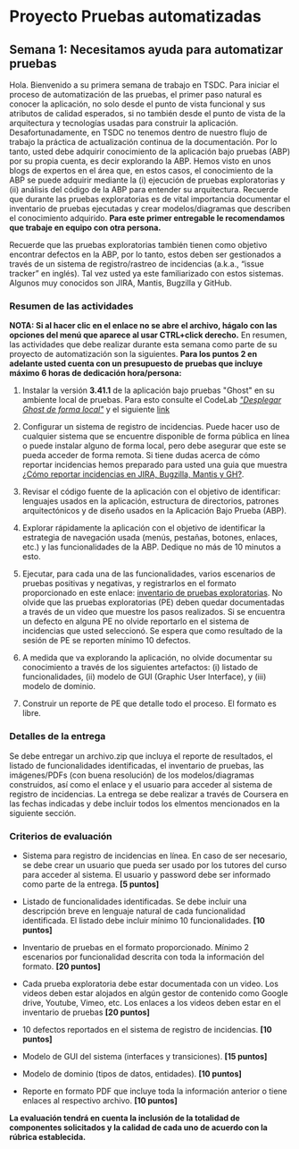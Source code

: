 
# Proyecto Pruebas automatizadas

## Semana 1: Necesitamos ayuda para automatizar pruebas

Hola. Bienvenido a su primera semana de trabajo en TSDC. Para iniciar el proceso de automatización de las pruebas, el primer paso natural es conocer la aplicación, no solo desde el punto de vista funcional y sus atributos de calidad esperados, si no también desde el punto de vista de la arquitectura y tecnologías usadas para construir la aplicación.  Desafortunadamente, en TSDC no tenemos dentro de nuestro flujo de trabajo la práctica de actualización continua de la documentación. Por lo tanto, usted debe adquirir conocimiento de la aplicación bajo pruebas (ABP) por su propia cuenta, es decir explorando la ABP. Hemos visto en unos blogs de expertos en el área que, en estos casos, el conocimiento de la ABP se puede adquirir mediante la (i) ejecución de pruebas exploratorias y (ii) análisis del código de la ABP para entender su arquitectura. Recuerde que durante las pruebas exploratorias es de vital importancia documentar el inventario de pruebas ejecutadas y crear modelos/diagramas que describen el conocimiento adquirido. **Para este primer entregable le recomendamos que trabaje en equipo con otra persona.**


Recuerde que las pruebas exploratorias también tienen como objetivo encontrar defectos en la ABP, por lo tanto, estos deben ser gestionados a través de un sistema de registro/rastreo de incidencias (a.k.a., “issue tracker” en inglés). Tal vez usted ya este familiarizado con estos sistemas. Algunos muy conocidos son JIRA, Mantis, Bugzilla y GitHub.  


### Resumen de las actividades

**NOTA: Si al hacer clic en el enlace no se abre el archivo, hágalo con las opciones del menú que aparece al usar CTRL+click derecho.**
En resumen, las actividades que debe realizar durante esta semana como parte de su proyecto de automatización son la siguientes. **Para los puntos 2 en adelante usted cuenta con un presupuesto de pruebas que incluye máximo 6 horas de dedicación hora/persona:**


1. Instalar la versión **3.41.1** de la aplicación bajo pruebas "Ghost" en su ambiente local de pruebas. Para esto consulte el CodeLab [_"Desplegar Ghost de forma local"_](https://misovirtual.virtual.uniandes.edu.co/codelabs/ghost-local-deployment/index.html#0) y el siguiente [link](https://ghost.org/docs/ghost-cli/#ghost-install)

2. Configurar un sistema de registro de incidencias. Puede hacer uso de cualquier sistema que se encuentre disponible de forma pública en línea o puede instalar alguno de forma local, pero debe asegurar que este se pueda acceder de forma remota. Si tiene dudas acerca de cómo reportar incidencias hemos preparado para usted una guia que muestra [¿Cómo reportar incidencias en JIRA, Bugzilla, Mantis y GH?](https://www.coursera.org/learn/pruebas-automatizadas-software/supplement/i1b1t/como-reportar-incidencias-en-gh-jira-y-mantis).

3. Revisar el código fuente de la aplicación con el objetivo de identificar: lenguajes usados en la aplicación, estructura de directorios, patrones arquitectónicos y de diseño usados en la Aplicación Bajo Prueba (ABP).

4. Explorar rápidamente la aplicación con el objetivo de identificar la estrategia de navegación usada (menús, pestañas, botones, enlaces, etc.) y las funcionalidades de la ABP. Dedique no más de 10 minutos a esto.

5. Ejecutar, para cada una de las funcionalidades, varios escenarios de pruebas positivas y negativas, y registrarlos en el formato proporcionado en este enlace: [inventario de pruebas exploratorias](https://thesoftwaredesignlab.github.io/AutTestingCourseraBook/templates/inventario-pruebas-exploratorias.xlsx). No olvide que las pruebas exploratorias (PE) deben quedar documentadas a través de un video que muestre los pasos realizados. Si se encuentra un defecto en alguna PE no olvide reportarlo en el sistema de incidencias que usted seleccionó. Se espera que como resultado de la sesión de PE se reporten mínimo 10 defectos.

6. A medida que va explorando la aplicación, no olvide documentar su conocimiento a través de los siguientes artefactos: (i) listado de funcionalidades, (ii) modelo de GUI (Graphic User Interface), y (iii) modelo de dominio.  

7. Construir un reporte de PE que detalle todo el proceso. El formato es libre.


### Detalles de la entrega
Se debe entregar un archivo.zip que incluya el reporte de resultados, el listado de funcionalidades identificadas, el inventario de pruebas, las imágenes/PDFs (con buena resolución) de los modelos/diagramas construidos, así como el enlace y el usuario para acceder al sistema de registro de incidencias.  La entrega se debe realizar a través de Coursera en las fechas indicadas y  debe incluir todos los elmentos mencionados en la siguiente sección.


### Criterios de evaluación

- Sistema para registro de incidencias en línea. En caso de ser necesario, se debe crear un usuario que pueda ser usado por los tutores del curso para acceder al sistema. El usuario y password debe ser informado como parte de la entrega. **[5 puntos]**

- Listado de funcionalidades identificadas. Se debe incluir una descripción breve en lenguaje natural de cada funcionalidad identificada. El listado debe incluir mínimo 10 funcionalidades. **[10 puntos]**

- Inventario de pruebas en el formato proporcionado. Mínimo 2 escenarios  por funcionalidad descrita con toda la información del formato. **[20 puntos]**

- Cada prueba exploratoria debe estar documentada con un video. Los videos deben estar alojados en algún gestor de contenido como Google drive, Youtube, Vimeo, etc. Los enlaces a los videos deben estar en el inventario de pruebas **[20 puntos]**

- 10 defectos reportados en el sistema de registro de incidencias. **[10 puntos]**

- Modelo de GUI del sistema (interfaces y transiciones). **[15 puntos]**

- Modelo de dominio (tipos de datos, entidades).  **[10 puntos]**

- Reporte en formato PDF que incluye toda la información anterior o tiene enlaces al respectivo archivo. **[10 puntos]**




 **La evaluación tendrá en cuenta la inclusión de la totalidad de componentes solicitados y la calidad de cada uno de acuerdo con la rúbrica establecida.**
